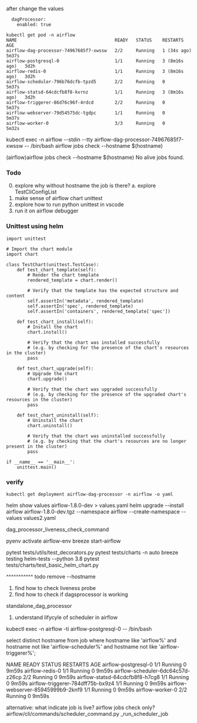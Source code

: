 after change the values
```
  dagProcessor:
    enabled: true
```

```
kubectl get pod -n airflow
NAME                                     READY   STATUS    RESTARTS        AGE
airflow-dag-processor-74967685f7-xwssw   2/2     Running   1 (34s ago)     5m37s
airflow-postgresql-0                     1/1     Running   3 (8m16s ago)   3d2h
airflow-redis-0                          1/1     Running   3 (8m16s ago)   3d2h
airflow-scheduler-796b76dcfb-tpzd5       2/2     Running   0               5m37s
airflow-statsd-64cdcfb8f8-kvrnz          1/1     Running   3 (8m16s ago)   3d2h
airflow-triggerer-86d76c96f-4rdcd        2/2     Running   0               5m37s
airflow-webserver-79d54575dc-tgdpc       1/1     Running   0               5m37s
airflow-worker-0                         3/3     Running   0               5m32s
```


kubectl exec -n airflow --stdin --tty airflow-dag-processor-74967685f7-xwssw -- /bin/bash 
airflow jobs check --hostname $(hostname)

(airflow)airflow jobs check --hostname $(hostname)
No alive jobs found.

### Todo
0. explore why without hostname the job is there?
  a. explore TestCliConfigList  
1. make sense of airflow chart unittest
2. explore how to run python unittest in vscode
3. run it on airflow debugger


### Unittest using helm
```
import unittest

# Import the chart module
import chart

class TestChart(unittest.TestCase):
    def test_chart_template(self):
        # Render the chart template
        rendered_template = chart.render()
        
        # Verify that the template has the expected structure and content
        self.assertIn('metadata', rendered_template)
        self.assertIn('spec', rendered_template)
        self.assertIn('containers', rendered_template['spec'])
        
    def test_chart_install(self):
        # Install the chart
        chart.install()
        
        # Verify that the chart was installed successfully
        # (e.g. by checking for the presence of the chart's resources in the cluster)
        pass
        
    def test_chart_upgrade(self):
        # Upgrade the chart
        chart.upgrade()
        
        # Verify that the chart was upgraded successfully
        # (e.g. by checking for the presence of the upgraded chart's resources in the cluster)
        pass
        
    def test_chart_uninstall(self):
        # Uninstall the chart
        chart.uninstall()
        
        # Verify that the chart was uninstalled successfully
        # (e.g. by checking that the chart's resources are no longer present in the cluster)
        pass

if __name__ == '__main__':
    unittest.main()

``` 


### verify
```
kubectl get deployment airflow-dag-processor -n airflow -o yaml 
```


helm show values airflow-1.8.0-dev > values.yaml
helm upgrade --install airflow airflow-1.8.0-dev.tgz --namespace airflow --create-namespace --values values2.yaml


dag_processor_liveness_check_command

pyenv activate airflow-env
breeze start-airflow


pytest tests/utils/test_decorators.py
pytest tests/charts -n auto
breeze testing helm-tests  --python 3.8 
pytest tests/charts/test_basic_helm_chart.py

^^^^^^^^^^^
todo
remove --hostname
1. find how to check liveness probe
2. find how to check if dagsprocessor is working

standalone_dag_processor

1. understand lifycyle of scheduler in airflow

kubectl exec -n airflow -ti airflow-postgresql-0 -- /bin/bash 

select distinct hostname from job
where hostname like 'airflow%' 
and hostname not like 'airflow-scheduler%'
and hostname not like 'airflow-triggerer%';

NAME                                 READY   STATUS    RESTARTS   AGE
airflow-postgresql-0                 1/1     Running   0          9m59s
airflow-redis-0                      1/1     Running   0          9m59s
airflow-scheduler-6dc64c57d-z26cp    2/2     Running   0          9m59s
airflow-statsd-64cdcfb8f8-h7cg8      1/1     Running   0          9m59s
airflow-triggerer-784dff75b-bx9z4    1/1     Running   0          9m59s
airflow-webserver-85945999b9-2knf9   1/1     Running   0          9m59s
airflow-worker-0                     2/2     Running   0          9m59s


alternative:
    what indicate job is live? airflow jobs check only?
        airflow/cli/commands/scheduler_command.py _run_scheduler_job